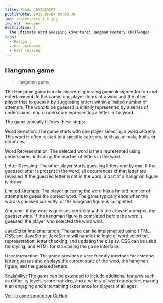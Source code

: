 ```yaml
---
title: Pendu JAVASCRIPT
publishDate: 2020-03-07 00:00:00
img: /assets/stock-5.jpg
img_alt: Hangman 
description: |
  The Ultimate Word Guessing Adventure: Hangman Mastery Challenge!
tags:
  - Design
  - Dev Back-end
  - User Testing
---
```


## Hangman  game

> Hangman  game

The Hangman game is a classic word-guessing game designed for fun and entertainment. In this game, one player thinks of a word and the other player tries to guess it by suggesting letters within a limited number of attempts. The word to be guessed is initially represented by a series of underscores, each underscore representing a letter in the word.

The game typically follows these steps:

Word Selection: The game starts with one player selecting a word secretly. This word is often related to a specific category, such as animals, fruits, or countries.

Word Representation: The selected word is then represented using underscores, indicating the number of letters in the word.

Letter Guessing: The other player starts guessing letters one by one. If the guessed letter is present in the word, all occurrences of that letter are revealed. If the guessed letter is not in the word, a part of a hangman figure is drawn.

Limited Attempts: The player guessing the word has a limited number of attempts to guess the correct word. The game typically ends when the word is guessed correctly, or the hangman figure is completed.

Outcome: If the word is guessed correctly within the allowed attempts, the guesser wins. If the hangman figure is completed before the word is guessed, the player who selected the word wins.

JavaScript Implementation: The game can be implemented using HTML, CSS, and JavaScript. JavaScript will handle the logic of word selection, representation, letter checking, and updating the display. CSS can be used for styling, and HTML for structuring the game interface.

User Interaction: The game provides a user-friendly interface for entering letter guesses and displays the current state of the word, the hangman figure, and the guessed letters.

Scalability: The game can be extended to include additional features such as difficulty levels, score tracking, and a variety of word categories, making it an engaging and entertaining experience for players of all ages.

<p><a href="https://github.com/SlimChi/pendu.JS" target="_blank">Voir le code source sur GitHub</a></p>
